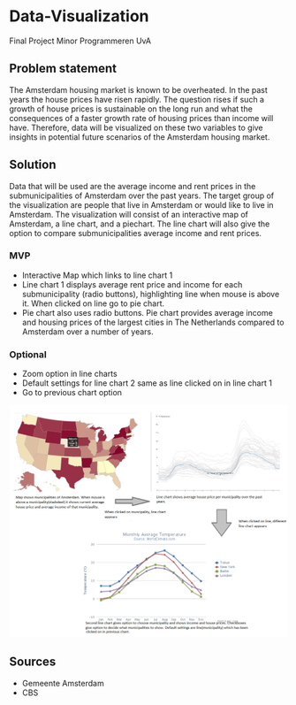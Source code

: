 # Data-Visualization
Final Project Minor Programmeren UvA

## Problem statement 
The Amsterdam housing market is known to be overheated. In the past years the house prices have risen rapidly. The question rises if such a growth of house prices is sustainable on the long run and what the consequences of a faster growth rate of housing prices than income will have. Therefore, data will be visualized on these two variables to give insights in potential future scenarios of the Amsterdam housing market.

## Solution
Data that will be used are the average income and rent prices in the submunicipalities of Amsterdam over the past years.
The target group of the visualization are people that live in Amsterdam or would like to live in Amsterdam.
The visualization will consist of an interactive map of Amsterdam, a line chart, and a piechart. The line chart will also give the option to compare submunicipalities average income and rent prices.

### MVP
- Interactive Map which links to line chart 1
- Line chart 1 displays average rent price and income for each submunicipality (radio buttons), highlighting line when mouse is above it.  When clicked on line go to pie chart.
- Pie chart also uses radio buttons. Pie chart provides average income and housing prices of the largest cities in The Netherlands compared to Amsterdam over a number of years. 

### Optional
- Zoom option in line charts
- Default settings for line chart 2 same as line clicked on in line chart 1
- Go to previous chart option

![What is this](/doc/Visualization.png)

## Sources
- Gemeente Amsterdam
- CBS
